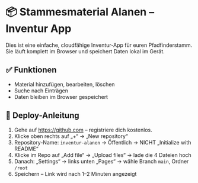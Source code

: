 # 📦 Stammesmaterial Alanen – Inventur App

Dies ist eine einfache, cloudfähige Inventur-App für euren Pfadfinderstamm. Sie läuft komplett im Browser und speichert Daten lokal im Gerät.

## ✅ Funktionen
- Material hinzufügen, bearbeiten, löschen
- Suche nach Einträgen
- Daten bleiben im Browser gespeichert

## 🚀 Deploy-Anleitung

1. Gehe auf https://github.com – registriere dich kostenlos.
2. Klicke oben rechts auf „+“ → „New repository“
3. Repository-Name: `inventur-alanen` → Öffentlich → NICHT „Initialize with README“
4. Klicke im Repo auf „Add file“ → „Upload files“ → lade die 4 Dateien hoch
5. Danach: „Settings“ → links unten „Pages“ → wähle Branch `main`, Ordner `/root`
6. Speichern – Link wird nach 1–2 Minuten angezeigt
